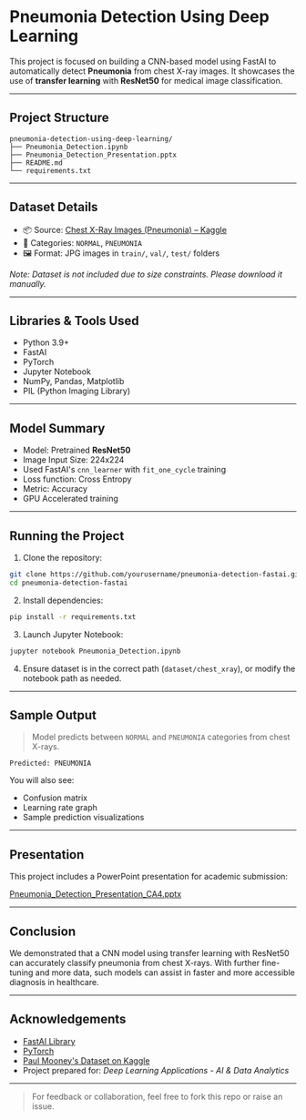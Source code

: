 # Pneumonia Detection Using Deep Learning

This project is focused on building a CNN-based model using FastAI to automatically detect **Pneumonia** from chest X-ray images. It showcases the use of **transfer learning** with **ResNet50** for medical image classification.

---

## Project Structure

```
pneumonia-detection-using-deep-learning/
├── Pneumonia_Detection.ipynb                
├── Pneumonia_Detection_Presentation.pptx 
├── README.md                                 
└── requirements.txt                                                       
```

---

## Dataset Details

- 📦 Source: [Chest X-Ray Images (Pneumonia) – Kaggle](https://www.kaggle.com/datasets/paultimothymooney/chest-xray-pneumonia)
- 📂 Categories: `NORMAL`, `PNEUMONIA`
- 🖼️ Format: JPG images in `train/`, `val/`, `test/` folders

*Note: Dataset is not included due to size constraints. Please download it manually.*

---

## Libraries & Tools Used

- Python 3.9+
- FastAI
- PyTorch
- Jupyter Notebook
- NumPy, Pandas, Matplotlib
- PIL (Python Imaging Library)

---

## Model Summary

- Model: Pretrained **ResNet50**
- Image Input Size: 224x224
- Used FastAI's `cnn_learner` with `fit_one_cycle` training
- Loss function: Cross Entropy
- Metric: Accuracy
- GPU Accelerated training

---

## Running the Project

1. Clone the repository:

```bash
git clone https://github.com/yourusername/pneumonia-detection-fastai.git
cd pneumonia-detection-fastai
```

2. Install dependencies:

```bash
pip install -r requirements.txt
```

3. Launch Jupyter Notebook:

```bash
jupyter notebook Pneumonia_Detection.ipynb
```

4. Ensure dataset is in the correct path (`dataset/chest_xray`), or modify the notebook path as needed.

---

## Sample Output

> Model predicts between `NORMAL` and `PNEUMONIA` categories from chest X-rays.

```
Predicted: PNEUMONIA
```

You will also see:
- Confusion matrix
- Learning rate graph
- Sample prediction visualizations

---

## Presentation

This project includes a PowerPoint presentation for academic submission:

[Pneumonia_Detection_Presentation_CA4.pptx](./Pneumonia_Detection_Presentation_CA4.pptx)

---

## Conclusion

We demonstrated that a CNN model using transfer learning with ResNet50 can accurately classify pneumonia from chest X-rays. With further fine-tuning and more data, such models can assist in faster and more accessible diagnosis in healthcare.

---

## Acknowledgements

- [FastAI Library](https://www.fast.ai/)
- [PyTorch](https://pytorch.org/)
- [Paul Mooney's Dataset on Kaggle](https://www.kaggle.com/datasets/paultimothymooney/chest-xray-pneumonia)
- Project prepared for: *Deep Learning Applications - AI & Data Analytics*

---

> For feedback or collaboration, feel free to fork this repo or raise an issue.
